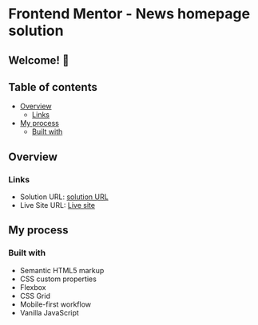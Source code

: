 # Frontend Mentor - News homepage solution

## Welcome! 👋

## Table of contents

- [Overview](#overview)
  - [Links](#links)
- [My process](#my-process)
  - [Built with](#built-with)

## Overview

### Links

- Solution URL: [solution URL](https://github.com/Tonny-Blair-Daniel/newsHomepage.git)
- Live Site URL: [Live site](https://tonny-blair-daniel.github.io/newsHomepage/)

## My process

### Built with

- Semantic HTML5 markup
- CSS custom properties
- Flexbox
- CSS Grid
- Mobile-first workflow
- Vanilla JavaScript

